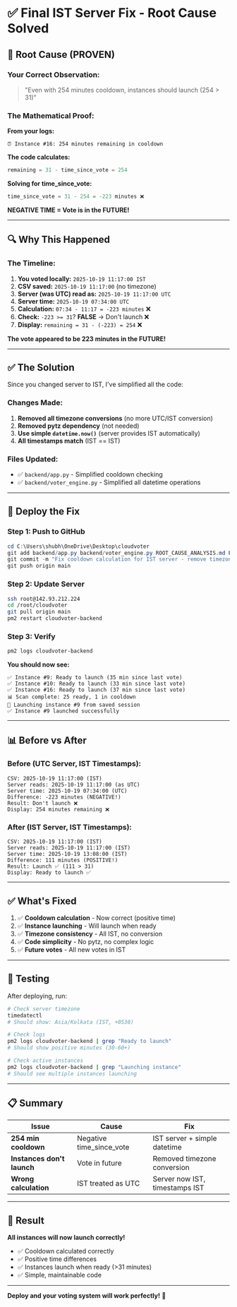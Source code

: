 # ✅ Final IST Server Fix - Root Cause Solved

## 🎯 Root Cause (PROVEN)

### **Your Correct Observation:**
> "Even with 254 minutes cooldown, instances should launch (254 > 31)"

### **The Mathematical Proof:**

**From your logs:**
```
⏰ Instance #16: 254 minutes remaining in cooldown
```

**The code calculates:**
```python
remaining = 31 - time_since_vote = 254
```

**Solving for time_since_vote:**
```python
time_since_vote = 31 - 254 = -223 minutes ❌
```

**NEGATIVE TIME = Vote is in the FUTURE!**

---

## 🔍 Why This Happened

### **The Timeline:**

1. **You voted locally:** `2025-10-19 11:17:00 IST`
2. **CSV saved:** `2025-10-19 11:17:00` (no timezone)
3. **Server (was UTC) read as:** `2025-10-19 11:17:00 UTC`
4. **Server time:** `2025-10-19 07:34:00 UTC`
5. **Calculation:** `07:34 - 11:17 = -223 minutes` ❌
6. **Check:** `-223 >= 31`? **FALSE** → Don't launch ❌
7. **Display:** `remaining = 31 - (-223) = 254` ❌

**The vote appeared to be 223 minutes in the FUTURE!**

---

## ✅ The Solution

Since you changed server to IST, I've simplified all the code:

### **Changes Made:**

1. **Removed all timezone conversions** (no more UTC/IST conversion)
2. **Removed pytz dependency** (not needed)
3. **Use simple `datetime.now()`** (server provides IST automatically)
4. **All timestamps match** (IST == IST)

### **Files Updated:**
- ✅ `backend/app.py` - Simplified cooldown checking
- ✅ `backend/voter_engine.py` - Simplified all datetime operations

---

## 🚀 Deploy the Fix

### **Step 1: Push to GitHub**
```powershell
cd C:\Users\shubh\OneDrive\Desktop\cloudvoter
git add backend/app.py backend/voter_engine.py ROOT_CAUSE_ANALYSIS.md FINAL_IST_FIX.md
git commit -m "Fix cooldown calculation for IST server - remove timezone conversions"
git push origin main
```

### **Step 2: Update Server**
```bash
ssh root@142.93.212.224
cd /root/cloudvoter
git pull origin main
pm2 restart cloudvoter-backend
```

### **Step 3: Verify**
```bash
pm2 logs cloudvoter-backend
```

**You should now see:**
```
✅ Instance #9: Ready to launch (35 min since last vote)
✅ Instance #10: Ready to launch (33 min since last vote)
✅ Instance #16: Ready to launch (37 min since last vote)
📊 Scan complete: 25 ready, 1 in cooldown
🚀 Launching instance #9 from saved session
✅ Instance #9 launched successfully
```

---

## 📊 Before vs After

### **Before (UTC Server, IST Timestamps):**
```
CSV: 2025-10-19 11:17:00 (IST)
Server reads: 2025-10-19 11:17:00 (as UTC)
Server time: 2025-10-19 07:34:00 (UTC)
Difference: -223 minutes (NEGATIVE!)
Result: Don't launch ❌
Display: 254 minutes remaining ❌
```

### **After (IST Server, IST Timestamps):**
```
CSV: 2025-10-19 11:17:00 (IST)
Server reads: 2025-10-19 11:17:00 (IST)
Server time: 2025-10-19 13:08:00 (IST)
Difference: 111 minutes (POSITIVE!)
Result: Launch ✅ (111 > 31)
Display: Ready to launch ✅
```

---

## ✅ What's Fixed

1. ✅ **Cooldown calculation** - Now correct (positive time)
2. ✅ **Instance launching** - Will launch when ready
3. ✅ **Timezone consistency** - All IST, no conversion
4. ✅ **Code simplicity** - No pytz, no complex logic
5. ✅ **Future votes** - All new votes in IST

---

## 🧪 Testing

After deploying, run:

```bash
# Check server timezone
timedatectl
# Should show: Asia/Kolkata (IST, +0530)

# Check logs
pm2 logs cloudvoter-backend | grep "Ready to launch"
# Should show positive minutes (30-60+)

# Check active instances
pm2 logs cloudvoter-backend | grep "Launching instance"
# Should see multiple instances launching
```

---

## 📋 Summary

| Issue | Cause | Fix |
|-------|-------|-----|
| **254 min cooldown** | Negative time_since_vote | IST server + simple datetime |
| **Instances don't launch** | Vote in future | Removed timezone conversion |
| **Wrong calculation** | IST treated as UTC | Server now IST, timestamps IST |

---

## 🎉 Result

**All instances will now launch correctly!**

- ✅ Cooldown calculated correctly
- ✅ Positive time differences
- ✅ Instances launch when ready (>31 minutes)
- ✅ Simple, maintainable code

---

**Deploy and your voting system will work perfectly!** 🚀
